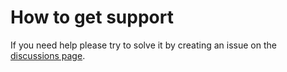 # How to get support

If you need help please try to solve it by creating an issue on the [discussions page](https://github.com/D3strukt0r/.github/discussions).
